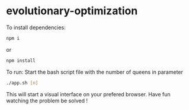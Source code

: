# evolutionary-optimization

To install dependencies:

```bash
npm i
```
or
```bash
npm install
```

To run:
Start the bash script file with the number of queens in parameter
```bash
./app.sh [n]
```

This will start a visual interface on your prefered browser. 
Have fun watching the problem be solved !
